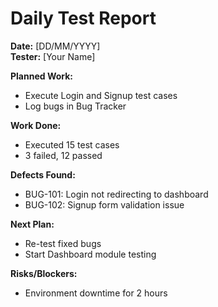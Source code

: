# Daily Test Report

**Date:** [DD/MM/YYYY]  
**Tester:** [Your Name]  

**Planned Work:**  
- Execute Login and Signup test cases  
- Log bugs in Bug Tracker  

**Work Done:**  
- Executed 15 test cases  
- 3 failed, 12 passed  

**Defects Found:**  
- BUG-101: Login not redirecting to dashboard  
- BUG-102: Signup form validation issue  

**Next Plan:**  
- Re-test fixed bugs  
- Start Dashboard module testing  

**Risks/Blockers:**  
- Environment downtime for 2 hours  
